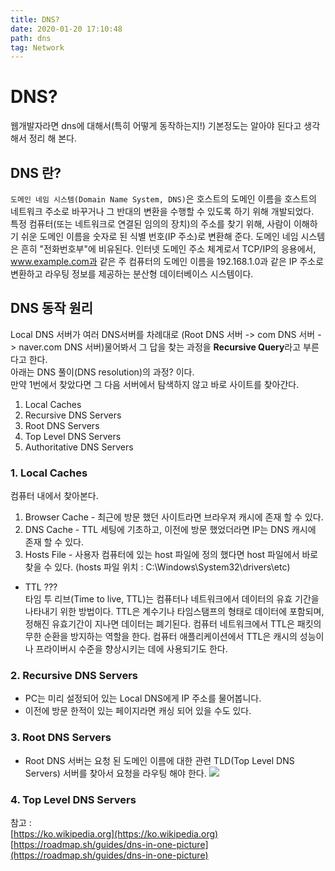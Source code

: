 ```yaml
---
title: DNS?
date: 2020-01-20 17:10:48
path: dns
tag: Network
---
```


# DNS?

웹개발자라면 dns에 대해서(특히 어떻게 동작하는지!) 기본정도는 알아야 된다고 생각해서 정리 해 본다. <br>

## DNS 란?

`도메인 네임 시스템(Domain Name System, DNS)`은 호스트의 도메인 이름을 호스트의 네트워크 주소로 바꾸거나 그 반대의 변환을 수행할 수 있도록 하기 위해 개발되었다.<br>
특정 컴퓨터(또는 네트워크로 연결된 임의의 장치)의 주소를 찾기 위해, 사람이 이해하기 쉬운 도메인 이름을 숫자로 된 식별 번호(IP 주소)로 변환해 준다. 도메인 네임 시스템은 흔히 "전화번호부"에 비유된다. 인터넷 도메인 주소 체계로서 TCP/IP의 응용에서, www.example.com과 같은 주 컴퓨터의 도메인 이름을 192.168.1.0과 같은 IP 주소로 변환하고 라우팅 정보를 제공하는 분산형 데이터베이스 시스템이다.

## DNS 동작 원리

Local DNS 서버가 여러 DNS서버를 차례대로 (Root DNS 서버 -> com DNS 서버 -> naver.com DNS 서버)물어봐서 그 답을 찾는 과정을 **Recursive Query**라고 부른다고 한다.<br>
아래는 DNS 풀이(DNS resolution)의 과정? 이다.<br>
만약 1번에서 찾았다면 그 다음 서버에서 탐색하지 않고 바로 사이트를 찾아간다.<br>

1. Local Caches
2. Recursive DNS Servers
3. Root DNS Servers
4. Top Level DNS Servers
5. Authoritative DNS Servers

### 1. Local Caches

컴퓨터 내에서 찾아본다.

1. Browser Cache - 최근에 방문 했던 사이트라면 브라우져 캐시에 존재 할 수 있다.
2. DNS Cache - TTL 세팅에 기초하고, 이전에 방문 했었더라면 IP는 DNS 캐시에 존재 할 수 있다.
3. Hosts File - 사용자 컴퓨터에 있는 host 파일에 정의 했다면 host 파일에서 바로 찾을 수 있다. (hosts 파일 위치 : C:\Windows\System32\drivers\etc)

-   TTL ???<br>
    타임 투 리브(Time to live, TTL)는 컴퓨터나 네트워크에서 데이터의 유효 기간을 나타내기 위한 방법이다. TTL은 계수기나 타임스탬프의 형태로 데이터에 포함되며, 정해진 유효기간이 지나면 데이터는 폐기된다. 컴퓨터 네트워크에서 TTL은 패킷의 무한 순환을 방지하는 역할을 한다. 컴퓨터 애플리케이션에서 TTL은 캐시의 성능이나 프라이버시 수준을 향상시키는 데에 사용되기도 한다.

### 2. Recursive DNS Servers

-   PC는 미리 설정되어 있는 Local DNS에게 IP 주소를 물어봅니다.
-   이전에 방문 한적이 있는 페이지라면 캐싱 되어 있을 수도 있다.

### 3. Root DNS Servers

-   Root DNS 서버는 요청 된 도메인 이름에 대한 관련 TLD(Top Level DNS Servers) 서버를 찾아서 요청을 라우팅 해야 한다.
    ![](/rootDNS.png)

### 4. Top Level DNS Servers

참고 : <br>
[https://ko.wikipedia.org](https://ko.wikipedia.org)<br>
[https://roadmap.sh/guides/dns-in-one-picture](https://roadmap.sh/guides/dns-in-one-picture)<br>

